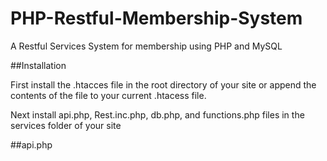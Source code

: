 # PHP-Restful-Membership-System

A Restful Services System for membership using PHP and MySQL


##Installation

First install the .htacces file in the root directory of your site or append the contents of the file to your current .htacess file.

Next install api.php, Rest.inc.php, db.php, and functions.php files in the services folder of your site



##api.php
